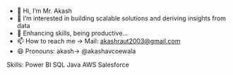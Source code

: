 - 👋 Hi, I’m  Mr. Akash
- 👀 I’m interested in building scalable solutions and deriving insights from data
- 🌱 Enhancing skills, being productive...
- 📫 How to reach me -> Mail: akashraut2003@gmail.com
- 😄 Pronouns: akash-> @akashavcoewala

Skills:
Power BI
SQL
Java
AWS
Salesforce
<!---
akashavcoewala/akashavcoewala is a ✨ special ✨ repository because its `README.md` (this file) appears on your GitHub profile.
You can click the Preview link to take a look at your changes.
--->
